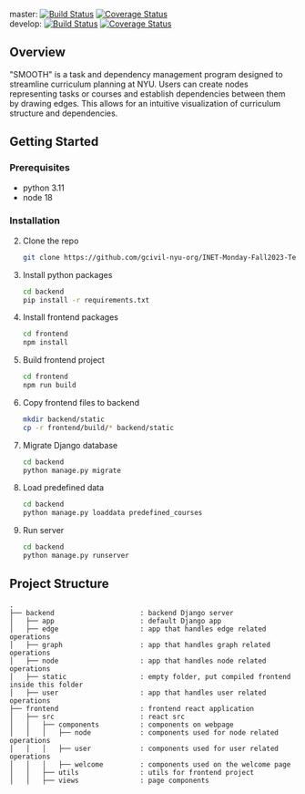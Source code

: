 master: [![Build Status](https://app.travis-ci.com/gcivil-nyu-org/INET-Monday-Fall2023-Team-3.svg?branch=master)](https://app.travis-ci.com/gcivil-nyu-org/INET-Monday-Fall2023-Team-3)
[![Coverage Status](https://coveralls.io/repos/github/gcivil-nyu-org/INET-Monday-Fall2023-Team-3/badge.svg?branch=develop)](https://coveralls.io/github/gcivil-nyu-org/INET-Monday-Fall2023-Team-3?branch=master)  
develop: [![Build Status](https://app.travis-ci.com/gcivil-nyu-org/INET-Monday-Fall2023-Team-3.svg?branch=develop)](https://app.travis-ci.com/gcivil-nyu-org/INET-Monday-Fall2023-Team-3)
[![Coverage Status](https://coveralls.io/repos/github/gcivil-nyu-org/INET-Monday-Fall2023-Team-3/badge.svg?branch=develop)](https://coveralls.io/github/gcivil-nyu-org/INET-Monday-Fall2023-Team-3?branch=develop)


## Overview
 
"SMOOTH" is a task and dependency management program designed to streamline curriculum planning at NYU. Users can create nodes representing tasks or courses and establish dependencies between them by drawing edges. This allows for an intuitive visualization of curriculum structure and dependencies.

## Getting Started
### Prerequisites

* python 3.11
* node 18

### Installation
2. Clone the repo
   ```sh
   git clone https://github.com/gcivil-nyu-org/INET-Monday-Fall2023-Team-3.git
   ```
3. Install python packages
    ```sh
    cd backend
    pip install -r requirements.txt
    ```
4. Install frontend packages
    ```sh
    cd frontend
    npm install
    ```
5. Build frontend project
    ```sh
    cd frontend
    npm run build
    ```
6. Copy frontend files to backend
    ```sh
    mkdir backend/static
    cp -r frontend/build/* backend/static
    ```
7. Migrate Django database
    ```sh
    cd backend
    python manage.py migrate
    ```
8. Load predefined data
   ```sh
   cd backend
   python manage.py loaddata predefined_courses
   ```
10. Run server
    ```sh
    cd backend
    python manage.py runserver
    ```

## Project Structure
```text
.
├── backend                     : backend Django server
│   ├── app                     : default Django app
│   ├── edge                    : app that handles edge related operations
│   ├── graph                   : app that handles graph related operations
│   ├── node                    : app that handles node related operations
│   ├── static                  : empty folder, put compiled frontend inside this folder
│   ├── user                    : app that handles user related operations
├── frontend                    : frontend react application
│   ├── src                     : react src
│   │   ├── components          : components on webpage
│   │   │   ├── node            : components used for node related operations
│   │   │   ├── user            : components used for user related operations
│   │   │   ├── welcome         : components used on the welcome page
│   │   ├── utils               : utils for frontend project
│   │   ├── views               : page components
```
